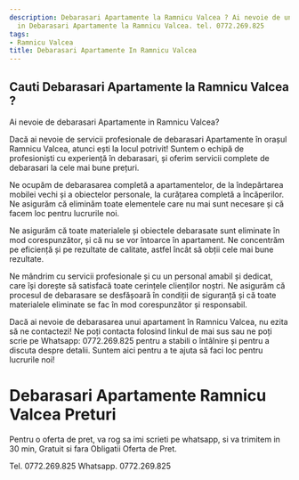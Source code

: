 ```yaml
---
description: Debarasari Apartamente la Ramnicu Valcea ? Ai nevoie de un profesionist
  in Debarasari Apartamente la Ramnicu Valcea. tel. 0772.269.825
tags:
- Ramnicu Valcea
title: Debarasari Apartamente In Ramnicu Valcea
---
```



## Cauti Debarasari Apartamente la Ramnicu Valcea ?

Ai nevoie de debarasari Apartamente in Ramnicu Valcea?

Dacă ai nevoie de servicii profesionale de debarasari Apartamente în orașul Ramnicu Valcea, atunci ești la locul potrivit! Suntem o echipă de profesioniști cu experiență în debarasari, și oferim servicii complete de debarasari la cele mai bune prețuri.

Ne ocupăm de debarasarea completă a apartamentelor, de la îndepărtarea mobilei vechi și a obiectelor personale, la curățarea completă a încăperilor. Ne asigurăm că eliminăm toate elementele care nu mai sunt necesare și că facem loc pentru lucrurile noi.

Ne asigurăm că toate materialele și obiectele debarasate sunt eliminate în mod corespunzător, și că nu se vor întoarce în apartament. Ne concentrăm pe eficiență și pe rezultate de calitate, astfel încât să obții cele mai bune rezultate.

Ne mândrim cu servicii profesionale și cu un personal amabil și dedicat, care își dorește să satisfacă toate cerințele clienților noștri. Ne asigurăm că procesul de debarasare se desfășoară în condiții de siguranță și că toate materialele eliminate se fac în mod corespunzător și responsabil.

Dacă ai nevoie de debarasarea unui apartament în Ramnicu Valcea, nu ezita să ne contactezi! Ne poți contacta folosind linkul de mai sus sau ne poți scrie pe Whatsapp: 0772.269.825 pentru a stabili o întâlnire și pentru a discuta despre detalii. Suntem aici pentru a te ajuta să faci loc pentru lucrurile noi!

# Debarasari Apartamente Ramnicu Valcea Preturi
Pentru o oferta de pret, va rog sa imi scrieti pe whatsapp, si va trimitem in 30 min, Gratuit si fara Obligatii Oferta de Pret.

Tel. 0772.269.825
Whatsapp. 0772.269.825